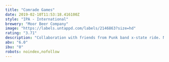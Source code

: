 ```yaml
---
title: "Comrade Games"
date: 2019-02-10T11:53:18.416100Z
style: "IPA - International"
brewery: "Moor Beer Company"
image: "https://labels.untappd.com/labels/2146863?size=hd"
rating: "3.71"
description: "Collaboration with friends from Punk band x-state ride. No poser ipa"
abv: "6.0"
ibu: "0"
robots: noindex,nofollow
---
```

